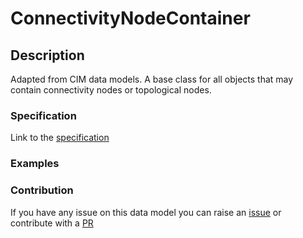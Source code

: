 # ConnectivityNodeContainer

## Description 

Adapted from CIM data models. A base class for all objects that may contain connectivity nodes or topological nodes.
### Specification

Link to the [specification](https://smart-data-models.github.io/dataModel.EnergyCIM/ConnectivityNodeContainer/doc/spec.md)
### Examples
### Contribution

 If you have any issue on this data model you can raise an [issue](https://github.com/smart-data-models/dataModel.EnergyCIM/issues)  or contribute with a [PR](https://github.com/smart-data-models/dataModel.EnergyCIM/pulls)